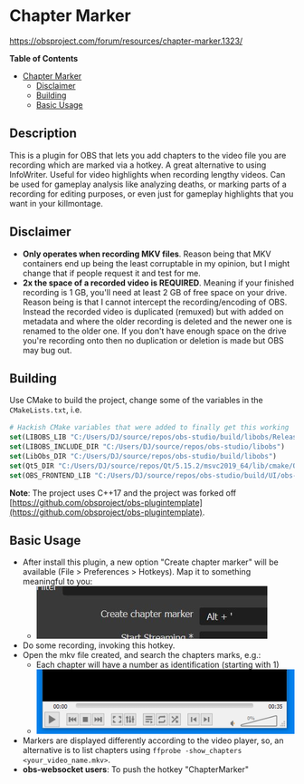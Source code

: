 # Chapter Marker

https://obsproject.com/forum/resources/chapter-marker.1323/

<!-- markdown-toc start - Don't edit this section. Run M-x markdown-toc-refresh-toc -->
**Table of Contents**

- [Chapter Marker](#chapter-marker)
    - [Disclaimer](#disclaimer)
    - [Building](#building)
    - [Basic Usage](#basic-usage)

<!-- markdown-toc end -->

## Description

This is a plugin for OBS that lets you add chapters to the video file you are recording which are marked via a hotkey. A great alternative to using InfoWriter. Useful for video highlights when recording lengthy videos. Can be used for gameplay analysis like analyzing deaths, or marking parts of a recording for editing purposes, or even just for gameplay highlights that you want in your killmontage.

## Disclaimer

* **Only operates when recording MKV files**. Reason being that MKV containers end up being the least corruptable in my opinion, but I might change that if people request it and test for me.
* **2x the space of a recorded video is REQUIRED**. Meaning if your finished recording is 1 GB, you'll need at least 2 GB of free space on your drive. Reason being is that I cannot intercept the recording/encoding of OBS. Instead the recorded video is duplicated (remuxed) but with added on metadata and where the older recording is deleted and the newer one is renamed to the older one. If you don't have enough space on the drive you're recording onto then no duplication or deletion is made but OBS may bug out.


## Building

Use CMake to build the project, change some of the variables in the `CMakeLists.txt`, i.e.
```cmake
# Hackish CMake variables that were added to finally get this working
set(LIBOBS_LIB "C:/Users/DJ/source/repos/obs-studio/build/libobs/Release")
set(LIBOBS_INCLUDE_DIR "C:/Users/DJ/source/repos/obs-studio/libobs")
set(LibObs_DIR "C:/Users/DJ/source/repos/obs-studio/build/libobs")
set(Qt5_DIR "C:/Users/DJ/source/repos/Qt/5.15.2/msvc2019_64/lib/cmake/Qt5")
set(OBS_FRONTEND_LIB "C:/Users/DJ/source/repos/obs-studio/build/UI/obs-frontend-api/Release/obs-frontend-api.lib")
```

**Note**: The project uses C++17 and the project was forked off [https://github.com/obsproject/obs-plugintemplate](https://github.com/obsproject/obs-plugintemplate).

## Basic Usage

- After install this plugin, a new option "Create chapter marker" will be available (File > Preferences > Hotkeys). Map it to something meaningful to you:
  - ![OBS option](imgs/obs_option.jpg)
- Do some recording, invoking this hotkey.
- Open the mkv file created, and search the chapters marks, e.g.:
  - Each chapter will have a number as identification (starting with 1)
  - ![list of chapters in VLC-player](imgs/vlc_chapters_example.gif)
- Markers are displayed differently according to the video player, so, an alternative is to list chapters using `ffprobe -show_chapters <your_video_name.mkv>`.
- **obs-websocket users**: To push the hotkey "ChapterMarker"
